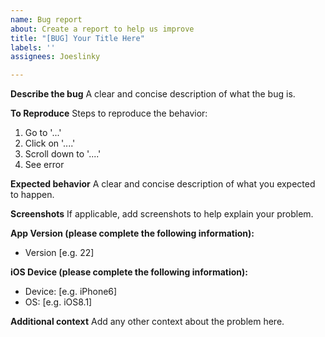 ```yaml
---
name: Bug report
about: Create a report to help us improve
title: "[BUG] Your Title Here"
labels: ''
assignees: Joeslinky

---
```


**Describe the bug**
A clear and concise description of what the bug is.

**To Reproduce**
Steps to reproduce the behavior:
1. Go to '...'
2. Click on '....'
3. Scroll down to '....'
4. See error

**Expected behavior**
A clear and concise description of what you expected to happen.

**Screenshots**
If applicable, add screenshots to help explain your problem.

**App Version (please complete the following information):**
 - Version [e.g. 22]

**iOS Device (please complete the following information):**
 - Device: [e.g. iPhone6]
 - OS: [e.g. iOS8.1]

**Additional context**
Add any other context about the problem here.

